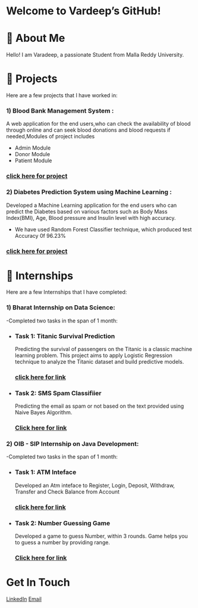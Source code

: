 # Welcome to Vardeep’s GitHub!

# 👋 About Me
Hello! I am Varadeep, a passionate Student from Malla Reddy University.



# 🚀 Projects
Here are a few projects that I have worked in:




### 1) Blood Bank Management System : 
A web application for the end users,who can check the availability of blood through online and can seek blood donations and blood requests if needed,Modules of project includes
- Admin Module
- Donor Module
- Patient Module

### [click here for project](https://github.com/varadeep09/Blood-Bank-Management-System/tree/main)


### 2) Diabetes Prediction System using Machine Learning  : 
Developed a Machine Learning application for the end users who can predict the Diabetes based on various factors such as Body Mass Index(BMI), Age, Blood pressure and Insulin level with high accuracy.
- We have used Random Forest Classifier technique, which produced test Accuracy 0f 96.23%

### [click here for project](https://github.com/varadeep09/Blood-Bank-Management-System/tree/main)


# 🚀 Internships
Here are a few Internships that I have completed: 

### 1) Bharat Internship on Data Science:
-Completed two tasks in the span of 1 month:
- ### Task 1: Titanic Survival Prediction
  Predicting the survival of passengers on the Titanic is a classic machine learning problem. This project aims to apply Logistic Regression technique to analyze the Titanic dataset and build predictive models.
  ### [click here for link](https://github.com/varadeep09/Titanic_survival_Prediction)
- ### Task 2: SMS Spam Classifiier
  Predicting the email as spam or not based on the text provided using Naive Bayes Algorithm.
  ### [Click here for link](https://github.com/varadeep09/Sms_Spam_Classifier)

### 2) OIB - SIP Internship on Java Development:
-Completed two tasks in the span of 1 month:
- ### Task 1: ATM Inteface
  Developed an Atm inteface to Register, Login, Deposit, Withdraw, Transfer and Check Balance from Account
  ### [click here for link](https://github.com/varadeep09/OIB-SIP/blob/main/AtmInterface.java)
- ### Task 2: Number Guessing Game 
  Developed a game to guess Number, within 3 rounds. Game helps you to guess a number by providing range.
  ### [Click here for link](https://github.com/varadeep09/OIB-SIP/blob/main/Task2.java)

# Get In Touch
[LinkedIn](https://www.linkedin.com/in/varadeep)
[Email](tailorvaradeep17@gmail.com)



